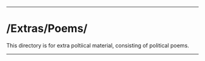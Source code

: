 
***

# /Extras/Poems/

This directory is for extra poltiical material, consisting of political poems.

***
